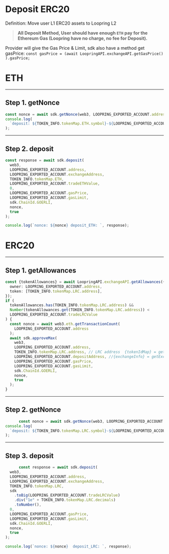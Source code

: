 # Deposit ERC20

Definition: Move user L1 ERC20 assets to Loopring L2
> **All Deposit Method, User should have enough `ETH` pay for the Ethereum Gas (Loopring have no charge, no fee for Deposit).**

Provider will give the Gas Price & Limit, sdk also have a method get gasPrice:
`const gasPrice = (await LoopringAPI.exchangeAPI.getGasPrice() ).gasPrice;`

# ETH

***

## Step 1. getNonce

```ts
const nonce = await sdk.getNonce(web3, LOOPRING_EXPORTED_ACCOUNT.address);
console.log(
  `deposit: ${TOKEN_INFO.tokenMap.ETH.symbol}-${LOOPRING_EXPORTED_ACCOUNT.tradeETHValue}, gasPrice: ${LOOPRING_EXPORTED_ACCOUNT.gasPrice}, `
);
```

***

## Step 2. deposit

```ts
const response = await sdk.deposit(
  web3,
  LOOPRING_EXPORTED_ACCOUNT.address,
  LOOPRING_EXPORTED_ACCOUNT.exchangeAddress,
  TOKEN_INFO.tokenMap.ETH,
  LOOPRING_EXPORTED_ACCOUNT.tradeETHValue,
  0,
  LOOPRING_EXPORTED_ACCOUNT.gasPrice,
  LOOPRING_EXPORTED_ACCOUNT.gasLimit,
  sdk.ChainId.GOERLI,
  nonce,
  true
);

console.log(`nonce: ${nonce} deposit_ETH: `, response);
```

# ERC20

***

## Step 1. getAllowances

```ts
const {tokenAllowances} = await LoopringAPI.exchangeAPI.getAllowances({
  owner: LOOPRING_EXPORTED_ACCOUNT.address,
  token: [TOKEN_INFO.tokenMap.LRC.address],
});
if (
  tokenAllowances.has(TOKEN_INFO.tokenMap.LRC.address) &&
  Number(tokenAllowances.get(TOKEN_INFO.tokenMap.LRC.address)) <
  LOOPRING_EXPORTED_ACCOUNT.tradeLRCValue
) {
  const nonce = await web3.eth.getTransactionCount(
    LOOPRING_EXPORTED_ACCOUNT.address
  );
  await sdk.approveMax(
    web3,
    LOOPRING_EXPORTED_ACCOUNT.address,
    TOKEN_INFO.tokenMap.LRC.address, // LRC address  {tokenIdMap} = getTokens();  tokenIdMap['LRC']
    LOOPRING_EXPORTED_ACCOUNT.depositAddress, //{exchangeInfo} = getExchangeInfo()  exchangeInfo.depositAddress
    LOOPRING_EXPORTED_ACCOUNT.gasPrice,
    LOOPRING_EXPORTED_ACCOUNT.gasLimit,
    sdk.ChainId.GOERLI,
    nonce,
    true
  );
}
```

***

## Step 2. getNonce

```ts
      const nonce = await sdk.getNonce(web3, LOOPRING_EXPORTED_ACCOUNT.address);
console.log(
  `deposit: ${TOKEN_INFO.tokenMap.LRC.symbol}-${LOOPRING_EXPORTED_ACCOUNT.tradeLRCValue}, gasPrice: ${LOOPRING_EXPORTED_ACCOUNT.gasPrice}, `
);
```

***

## Step 3. deposit

```ts
      const response = await sdk.deposit(
  web3,
  LOOPRING_EXPORTED_ACCOUNT.address,
  LOOPRING_EXPORTED_ACCOUNT.exchangeAddress,
  TOKEN_INFO.tokenMap.LRC,
  sdk
    .toBig(LOOPRING_EXPORTED_ACCOUNT.tradeLRCValue)
    .div("1e" + TOKEN_INFO.tokenMap.LRC.decimals)
    .toNumber(),
  0,
  LOOPRING_EXPORTED_ACCOUNT.gasPrice,
  LOOPRING_EXPORTED_ACCOUNT.gasLimit,
  sdk.ChainId.GOERLI,
  nonce,
  true
);

console.log(`nonce: ${nonce}  deposit_LRC: `, response);
```    

